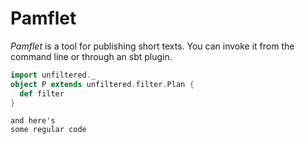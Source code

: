 Pamflet
=======

*Pamflet* is a tool for publishing short texts. You can invoke it from
the command line or through an sbt plugin.

```scala
import unfiltered._
object P extends unfiltered.filter.Plan {
  def filter
}
```
    and here's
    some regular code
